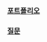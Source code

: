 ### [포트폴리오](https://github.com/KKHoon210417/portfolio)

### [질문](https://false-sawfish-ff7.notion.site/826cab5c760c45f1ba9bdd4d8e425658)

